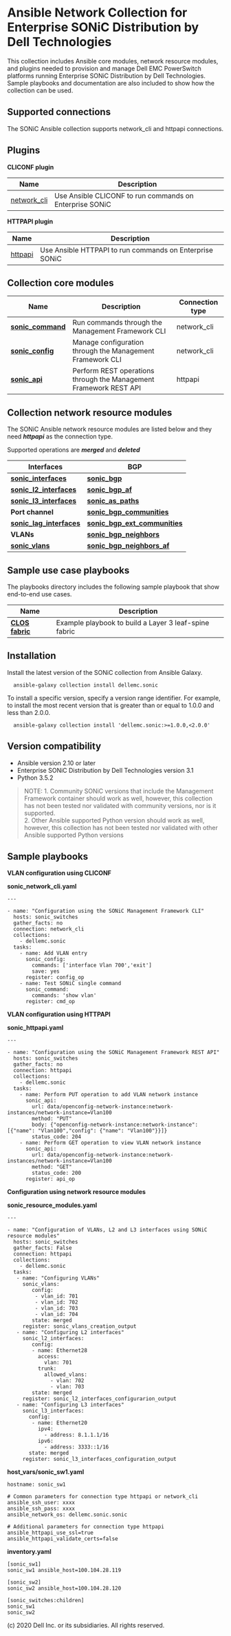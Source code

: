 Ansible Network Collection for Enterprise SONiC Distribution by Dell Technologies
=================================================================================

This collection includes Ansible core modules, network resource modules, and plugins needed to provision and manage Dell EMC PowerSwitch platforms running Enterprise SONiC Distribution by Dell Technologies. Sample playbooks and documentation are also included to show how the collection can be used.

Supported connections
---------------------
The SONiC Ansible collection supports network_cli and httpapi connections.

Plugins
--------
**CLICONF plugin**

Name | Description
--- | ---
[network_cli](https://github.com/ansible-collections/dellemc.sonic)|Use Ansible CLICONF to run commands on Enterprise SONiC

**HTTPAPI plugin**

Name | Description
--- | ---
[httpapi](https://github.com/ansible-collections/dellemc.sonic)|Use Ansible HTTPAPI to run commands on Enterprise SONiC

Collection core modules
------------------------
Name | Description | Connection type
--- | --- | ---
[**sonic_command**](https://github.com/ansible-collections/dellemc.sonic/blob/master/plugins/modules/sonic_command.py)|Run commands through the Management Framework CLI|network_cli
[**sonic_config**](https://github.com/ansible-collections/dellemc.sonic/blob/master/plugins/modules/sonic_config.py)|Manage configuration through the Management Framework CLI|network_cli
[**sonic_api**](https://github.com/ansible-collections/dellemc.sonic/blob/master/plugins/modules/sonic_api.py)|Perform REST operations through the Management Framework REST API|httpapi

Collection network resource modules
-----------------------------------
The SONiC Ansible network resource modules are listed below and they need ***httpapi*** as the connection type. 

Supported operations are ***merged*** and ***deleted***

| **Interfaces** | **BGP** |
| ----- | ----- |
| [**sonic_interfaces**](https://github.com/ansible-collections/dellemc.sonic/blob/master/plugins/modules/sonic_interfaces.py)|[**sonic_bgp**](https://github.com/ansible-collections/dellemc.sonic/tree/master/plugins/modules/sonic_bgp.py)|
| [**sonic_l2_interfaces**](https://github.com/ansible-collections/dellemc.sonic/tree/master/plugins/modules/sonic_l2_interfaces.py)| [**sonic_bgp_af**](https://github.com/ansible-collections/dellemc.sonic/tree/master/plugins/modules/sonic_bgp_af.py)|
| [**sonic_l3_interfaces**](https://github.com/ansible-collections/dellemc.sonic/tree/master/plugins/modules/sonic_l3_interfaces.py) |[**sonic_as_paths**](https://github.com/ansible-collections/dellemc.sonic/tree/master/plugins/modules/sonic_bgp_as_paths.py)|
|**Port channel**|[**sonic_bgp_communities**](https://github.com/ansible-collections/dellemc.sonic/tree/master/plugins/modules/sonic_bgp_communities.py)|
|[**sonic_lag_interfaces**](https://github.com/ansible-collections/dellemc.sonic/tree/master/plugins/modules/sonic_lag_interfaces.py)|[**sonic_bgp_ext_communities**](https://github.com/ansible-collections/dellemc.sonic/tree/master/plugins/modules/sonic_bgp_ext_communities.py)|
|**VLANs**|[**sonic_bgp_neighbors**](https://github.com/ansible-collections/dellemc.sonic/tree/master/plugins/modules/sonic_bgp_neighbors.py)|
|[**sonic_vlans**](https://github.com/ansible-collections/dellemc.sonic/tree/master/plugins/modules/sonic_vlans.py)|[**sonic_bgp_neighbors_af**](https://github.com/ansible-collections/dellemc.sonic/tree/master/plugins/modules/sonic_bgp_neighbors_af.py)|

Sample use case playbooks
-------------------------
The playbooks directory includes the following sample playbook that show end-to-end use cases.

Name | Description
--- | ---
[**CLOS fabric**](https://github.com/ansible-collections/dellemc.sonic/tree/master/playbooks/clos_fabric)|Example playbook to build a Layer 3 leaf-spine fabric

Installation
-------------
Install the latest version of the SONiC collection from Ansible Galaxy.

      ansible-galaxy collection install dellemc.sonic

To install a specific version, specify a version range identifier. For example, to install the most recent version that is greater than or equal to 1.0.0 and less than 2.0.0.

      ansible-galaxy collection install 'dellemc.sonic:>=1.0.0,<2.0.0'

Version compatibility
----------------------
* Ansible version 2.10 or later
* Enterprise SONiC Distribution by Dell Technologies version 3.1
* Python 3.5.2

> NOTE: 
     1. Community SONiC versions that include the Management Framework container should work as well, however, this collection has not been tested nor validated with community versions, nor is it supported.<br/>
     2. Other Ansible supported Python version should work as well, however, this collection has not been tested nor validated with other Ansible supported Python versions

Sample playbooks
-----------------
**VLAN configuration using CLICONF**

**sonic_network_cli.yaml**

    ---

    - name: "Configuration using the SONiC Management Framework CLI"
      hosts: sonic_switches
      gather_facts: no
      connection: network_cli
      collections:
        - dellemc.sonic
      tasks:
        - name: Add VLAN entry
          sonic_config:
            commands: ['interface Vlan 700','exit']
            save: yes
          register: config_op
        - name: Test SONiC single command
          sonic_command:
            commands: 'show vlan'
          register: cmd_op

**VLAN configuration using HTTPAPI**

**sonic_httpapi.yaml**

    ---

    - name: "Configuration using the SONiC Management Framework REST API"
      hosts: sonic_switches
      gather_facts: no
      connection: httpapi
      collections:
        - dellemc.sonic
      tasks:
        - name: Perform PUT operation to add VLAN network instance
          sonic_api:
            url: data/openconfig-network-instance:network-instances/network-instance=Vlan100
            method: "PUT"
            body: {"openconfig-network-instance:network-instance": [{"name": "Vlan100","config": {"name": "Vlan100"}}]}
            status_code: 204
        - name: Perform GET operation to view VLAN network instance
          sonic_api:
            url: data/openconfig-network-instance:network-instances/network-instance=Vlan100
            method: "GET"
            status_code: 200
          register: api_op

**Configuration using network resource modules**

**sonic_resource_modules.yaml**

    ---

    - name: "Configuration of VLANs, L2 and L3 interfaces using SONiC resource modules"
      hosts: sonic_switches
      gather_facts: False
      connection: httpapi
      collections:
        - dellemc.sonic
      tasks:
       - name: "Configuring VLANs"
         sonic_vlans:
            config:
             - vlan_id: 701
             - vlan_id: 702
             - vlan_id: 703
             - vlan_id: 704
            state: merged
         register: sonic_vlans_creation_output
       - name: "Configuring L2 interfaces"
         sonic_l2_interfaces:
            config:
            - name: Ethernet28
              access:
                vlan: 701
              trunk:
                allowed_vlans:
                  - vlan: 702
                  - vlan: 703
            state: merged
         register: sonic_l2_interfaces_configurarion_output
       - name: "Configuring L3 interfaces"
         sonic_l3_interfaces:
           config:
            - name: Ethernet20
              ipv4:
                - address: 8.1.1.1/16
              ipv6:
                - address: 3333::1/16
           state: merged
         register: sonic_l3_interfaces_configuration_output

**host_vars/sonic_sw1.yaml**

    hostname: sonic_sw1

    # Common parameters for connection type httpapi or network_cli
    ansible_ssh_user: xxxx
    ansible_ssh_pass: xxxx
    ansible_network_os: dellemc.sonic.sonic

    # Additional parameters for connection type httpapi
    ansible_httpapi_use_ssl=true
    ansible_httpapi_validate_certs=false

**inventory.yaml**

    [sonic_sw1]
    sonic_sw1 ansible_host=100.104.28.119

    [sonic_sw2]
    sonic_sw2 ansible_host=100.104.28.120

    [sonic_switches:children]
    sonic_sw1
    sonic_sw2


(c) 2020 Dell Inc. or its subsidiaries. All rights reserved.
